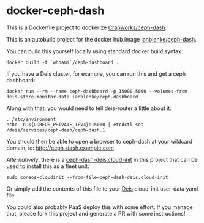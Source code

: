 # docker-ceph-dash

This is a Dockerfile project to dockerize [Crapworks/ceph-dash](https://github.com/Crapworks/ceph-dash).

This is an autobuild project for the docker hub image [ianblenke/ceph-dash](https://registry.hub.docker.com/u/ianblenke/ceph-dash/).

You can build this yourself locally using standard docker build syntax:

	docker build -t `whoami`/ceph-dashboard .

If you have a Deis cluster, for example, you can run this and get a ceph dashboard:

	docker run --rm --name ceph-dashboard -p 15000:5000 --volumes-from deis-store-monitor-data ianblenke/ceph-dashboard

Along with that, you would need to tell deis-router a little about it:

    . /etc/environment
    echo -n ${COREOS_PRIVATE_IPV4}:15000 | etcdctl set /deis/services/ceph-dash/ceph-dash.1

You should then be able to open a browser to ceph-dash at your wildcard domain, ie: http://ceph-dash.example.com

_Alternatively_, there is a [ceph-dash-deis.cloud-init](https://github.com/ianblenke/docker-ceph-dash/blob/master/ceph-dash-deis.cloud-init) in this project that can be used to install this as a fleet unit:

    sudo coreos-cloudinit --from-file=ceph-dash-deis.cloud-init

Or simply add the contents of this file to your [Deis](http://deis.io) cloud-init user-data yaml file.

You could also probably PaaS deploy this with some effort. If you manage that, please fork this project and generate a PR with some instructions!
